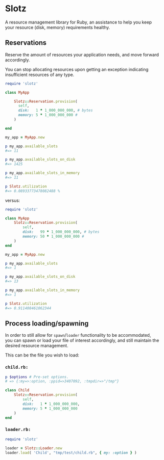 # Slotz

A resource management library for Ruby, an assistance to help you keep your resource (disk, memory) 
requirements healthy.

## Reservations

Reserve the amount of resources your application needs, and move forward accordingly.

You can stop allocating resources upon getting an exception indicating insufficient resources
of any type.

```ruby
require 'slotz'

class MyApp

    Slotz::Reservation.provision( 
      self,
      disk:   1 * 1_000_000_000, # bytes
      memory: 5 * 1_000_000_000 #
    )

end

my_app = MyApp.new

p my_app.available_slots
#=> 11

p my_app.available_slots_on_disk
#=> 1425

p my_app.available_slots_in_memory
#=> 11

p Slotz.utilization
#=> 0.08933773478082488 %
```

versus:

```ruby
require 'slotz'

class MyApp
    Slotz::Reservation.provision( 
        self,
        disk:   99 * 1_000_000_000, # bytes
        memory: 50 * 1_000_000_000 #
    )
end

my_app = MyApp.new

p my_app.available_slots
#=> 1

p my_app.available_slots_on_disk
#=> 13

p my_app.available_slots_in_memory
#=> 1

p Slotz.utilization
#=> 0.911408461062344
```

## Process loading/spawning

In order to still allow for `spawn`/`loader` functionality to be accommodated, you can spawn or load
your file of interest accordingly, and still maintain the desired resource management.

This can be the file you wish to load:

### `child.rb:`

```ruby
p $options # Pre-set options.
# => {:my=>:option, :ppid=>3407092, :tmpdir=>"/tmp"}

class Child
    Slotz::Reservation.provision( 
        self,
        disk:   1 * 1_000_000_000,
        memory: 5 * 1_000_000_000
    )
end


```

### `loader.rb:`
```ruby
require 'slotz'

loader = Slotz::Loader.new
loader.load( 'Child', "tmp/test/child.rb", { my: :option } )
```
